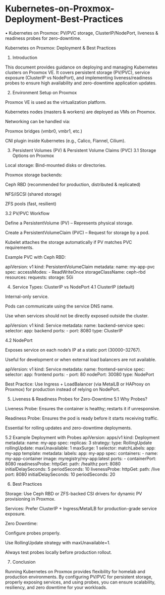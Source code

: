 # Kubernetes-on-Proxmox-Deployment-Best-Practices
•  Kubernetes on Proxmox: PV/PVC storage, ClusterIP/NodePort, liveness &amp; readiness probes for zero-downtime.

Kubernetes on Proxmox: Deployment & Best Practices
1. Introduction

This document provides guidance on deploying and managing Kubernetes clusters on Proxmox VE. It covers persistent storage (PV/PVC), service exposure (ClusterIP vs NodePort), and implementing liveness/readiness probes to ensure high availability and zero-downtime application updates.

2. Environment Setup on Proxmox

Proxmox VE is used as the virtualization platform.

Kubernetes nodes (masters & workers) are deployed as VMs on Proxmox.

Networking can be handled via:

Proxmox bridges (vmbr0, vmbr1, etc.)

CNI plugin inside Kubernetes (e.g., Calico, Flannel, Cilium).

3. Persistent Volumes (PV) & Persistent Volume Claims (PVC)
3.1 Storage Options on Proxmox

Local storage: Bind-mounted disks or directories.

Proxmox storage backends:

Ceph RBD (recommended for production, distributed & replicated)

NFS/iSCSI (shared storage)

ZFS pools (fast, resilient)

3.2 PV/PVC Workflow

Define a PersistentVolume (PV) – Represents physical storage.

Create a PersistentVolumeClaim (PVC) – Request for storage by a pod.

Kubelet attaches the storage automatically if PV matches PVC requirements.

Example PVC with Ceph RBD:

apiVersion: v1
kind: PersistentVolumeClaim
metadata:
  name: my-app-pvc
spec:
  accessModes:
    - ReadWriteOnce
  storageClassName: ceph-rbd
  resources:
    requests:
      storage: 5Gi

4. Service Types: ClusterIP vs NodePort
4.1 ClusterIP (default)

Internal-only service.

Pods can communicate using the service DNS name.

Use when services should not be directly exposed outside the cluster.

apiVersion: v1
kind: Service
metadata:
  name: backend-service
spec:
  selector:
    app: backend
  ports:
    - port: 8080
  type: ClusterIP

4.2 NodePort

Exposes service on each node’s IP at a static port (30000–32767).

Useful for development or when external load balancers are not available.

apiVersion: v1
kind: Service
metadata:
  name: frontend-service
spec:
  selector:
    app: frontend
  ports:
    - port: 80
      nodePort: 30080
  type: NodePort


Best Practice: Use Ingress + LoadBalancer (via MetalLB or HAProxy on Proxmox) for production instead of relying on NodePort.

5. Liveness & Readiness Probes for Zero-Downtime
5.1 Why Probes?

Liveness Probe: Ensures the container is healthy; restarts it if unresponsive.

Readiness Probe: Ensures the pod is ready before it starts receiving traffic.

Essential for rolling updates and zero-downtime deployments.

5.2 Example Deployment with Probes
apiVersion: apps/v1
kind: Deployment
metadata:
  name: my-app
spec:
  replicas: 3
  strategy:
    type: RollingUpdate
    rollingUpdate:
      maxUnavailable: 1
      maxSurge: 1
  selector:
    matchLabels:
      app: my-app
  template:
    metadata:
      labels:
        app: my-app
    spec:
      containers:
        - name: my-app-container
          image: myregistry/my-app:latest
          ports:
            - containerPort: 8080
          readinessProbe:
            httpGet:
              path: /healthz
              port: 8080
            initialDelaySeconds: 5
            periodSeconds: 10
          livenessProbe:
            httpGet:
              path: /live
              port: 8080
            initialDelaySeconds: 10
            periodSeconds: 20

6. Best Practices

Storage: Use Ceph RBD or ZFS-backed CSI drivers for dynamic PV provisioning in Proxmox.

Services: Prefer ClusterIP + Ingress/MetalLB for production-grade service exposure.

Zero Downtime:

Configure probes properly.

Use RollingUpdate strategy with maxUnavailable=1.

Always test probes locally before production rollout.

7. Conclusion

Running Kubernetes on Proxmox provides flexibility for homelab and production environments. By configuring PV/PVC for persistent storage, properly exposing services, and using probes, you can ensure scalability, resiliency, and zero downtime for your workloads.



